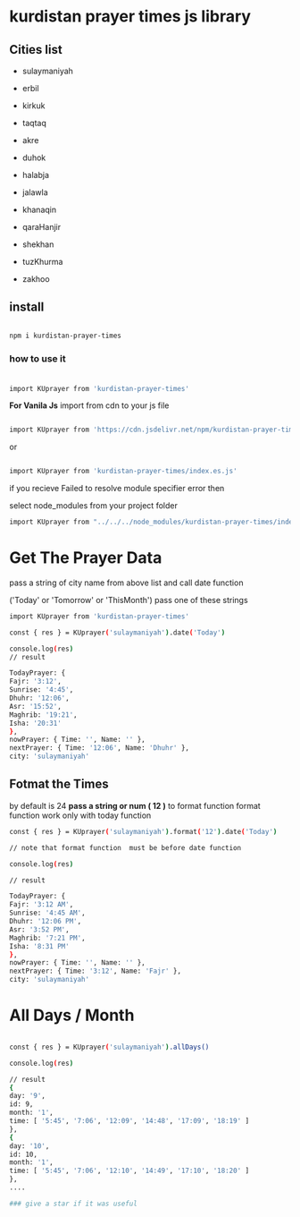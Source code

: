 
  

# kurdistan prayer times js library

  

## **Cities list**

  

- sulaymaniyah

- erbil

- kirkuk

- taqtaq

- akre

- duhok

- halabja

- jalawla

- khanaqin

- qaraHanjir

- shekhan

- tuzKhurma

- zakhoo

  

## install

```bash

npm i kurdistan-prayer-times

```

### how to use it

###

```bash

import KUprayer from 'kurdistan-prayer-times'

```

**For Vanila Js** import from cdn to your js file

```bash

import KUprayer from 'https://cdn.jsdelivr.net/npm/kurdistan-prayer-times@1.0.7/index.es.js'

```

or

```bash

import KUprayer from 'kurdistan-prayer-times/index.es.js'

```

if you recieve Failed to resolve module specifier error then

select node_modules from your project folder

```bash
import KUprayer from "../../../node_modules/kurdistan-prayer-times/index.es.js";
```
# Get The Prayer Data
pass a string of city name from above list and call date function

('Today' or 'Tomorrow' or 'ThisMonth') pass one of these strings

```bash
import KUprayer from 'kurdistan-prayer-times'

const { res } = KUprayer('sulaymaniyah').date('Today')

console.log(res)
// result

TodayPrayer: {
Fajr: '3:12',
Sunrise: '4:45',
Dhuhr: '12:06',
Asr: '15:52',
Maghrib: '19:21',
Isha: '20:31'
},
nowPrayer: { Time: '', Name: '' },
nextPrayer: { Time: '12:06', Name: 'Dhuhr' },
city: 'sulaymaniyah'
```
## **Fotmat the Times**
by default is 24 **pass a string or num ( 12 )** to format function
format function work only with today function

```bash
const { res } = KUprayer('sulaymaniyah').format('12').date('Today')

// note that format function  must be before date function

console.log(res)

// result

TodayPrayer: {
Fajr: '3:12 AM',
Sunrise: '4:45 AM',
Dhuhr: '12:06 PM',
Asr: '3:52 PM',
Maghrib: '7:21 PM',
Isha: '8:31 PM'
},
nowPrayer: { Time: '', Name: '' },
nextPrayer: { Time: '3:12', Name: 'Fajr' },
city: 'sulaymaniyah'
```
# All Days / Month
```bash

const { res } = KUprayer('sulaymaniyah').allDays()

console.log(res)

// result
{
day: '9',
id: 9,
month: '1',
time: [ '5:45', '7:06', '12:09', '14:48', '17:09', '18:19' ]
},
{
day: '10',
id: 10,
month: '1',
time: [ '5:45', '7:06', '12:10', '14:49', '17:10', '18:20' ]
},
....

### give a star if it was useful
